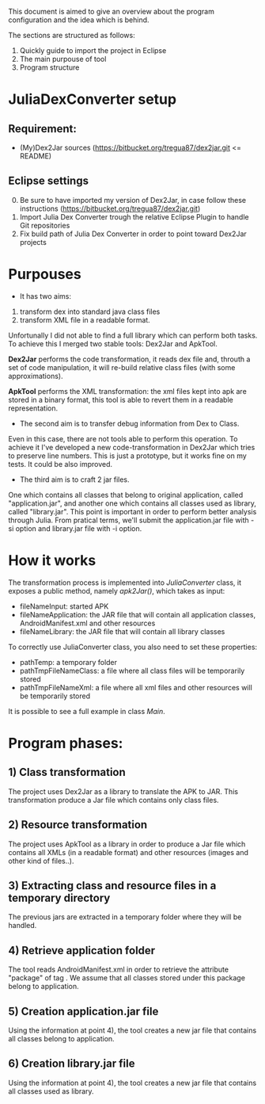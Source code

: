 This document is aimed to give an overview about the program configuration and the idea which is behind.

The sections are structured as follows:

1. Quickly guide to import the project in Eclipse
2. The main purpouse of tool
3. Program structure

# JuliaDexConverter setup

## Requirement:

- (My)Dex2Jar sources (https://bitbucket.org/tregua87/dex2jar.git <= README)

## Eclipse settings

0. Be sure to have imported my version of Dex2Jar, in case follow these instructions (https://bitbucket.org/tregua87/dex2jar.git)
1. Import Julia Dex Converter trough the relative Eclipse Plugin to handle Git repositories
2. Fix build path of Julia Dex Converter in order to point toward Dex2Jar projects
	
# Purpouses

- It has two aims:

1. transform dex into standard java class files
2. transform XML file in a readable format.

Unfortunally I did not able to find a full library which can perform both tasks.
To achieve this I merged two stable tools: Dex2Jar and ApkTool.

**Dex2Jar** performs the code transformation, it reads dex file and, throuth a set of code manipulation, it will re-build relative class files (with some approximations).

**ApkTool** performs the XML transformation: the xml files kept into apk are stored in a binary format, this tool is able to revert them in a readable representation.

- The second aim is to transfer debug information from Dex to Class. 

Even in this case, there are not tools able to perform this operation.
To achieve it I've developed a new code-transformation in Dex2Jar which tries to preserve line numbers. This is just a prototype, but it works fine on my tests. It could be also improved.

- The third aim is to craft 2 jar files. 

One which contains all classes that belong to original application, called "application.jar", and another one which contains all classes used as library, called "library.jar".
This point is important in order to perform better analysis through Julia.
From pratical terms, we'll submit the application.jar file with -si option and library.jar file with -i option.

# How it works

The transformation process is implemented into *JuliaConverter* class, it exposes a public method, namely *apk2Jar()*, which takes as input:

- fileNameInput: started APK
- fileNameApplication: the JAR file that will contain all application classes, AndroidManifest.xml and other resources
- fileNameLibrary: the JAR file that will contain all library classes
	
To correctly use JuliaConverter class, you also need to set these properties:

- pathTemp: a temporary folder
- pathTmpFileNameClass: a file where all class files will be temporarily stored
- pathTmpFileNameXml: a file where all xml files and other resources will be temporarily stored

It is possible to see a full example in class *Main*.

# Program phases:

## 1) Class transformation

The project uses Dex2Jar as a library to translate the APK to JAR. 
This transformation produce a Jar file which contains only class files.

## 2) Resource transformation

The project uses ApkTool as a library in order to produce a Jar file which contains all XMLs (in a readable format) and other resources (images and other kind of files..).

## 3) Extracting class and resource files in a temporary directory

The previous jars are extracted in a temporary folder where they will be handled.

## 4) Retrieve application folder

The tool reads AndroidManifest.xml in order to retrieve the attribute "package" of tag <manifest>.
We assume that all classes stored under this package belong to application.

## 5) Creation application.jar file

Using the information at point 4), the tool creates a new jar file that contains all classes belong to application.

## 6) Creation library.jar file

Using the information at point 4), the tool creates a new jar file that contains all classes used as library.